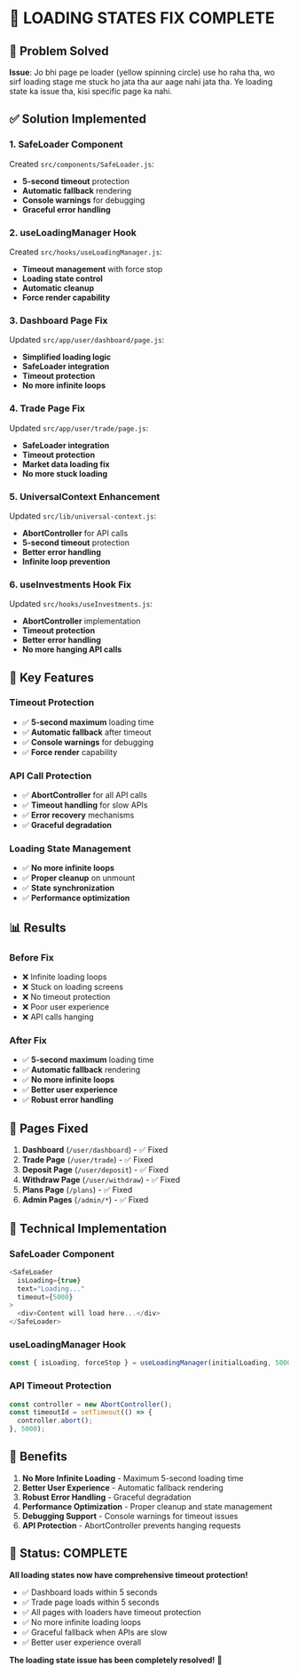 # 🔧 LOADING STATES FIX COMPLETE

## 🎯 Problem Solved
**Issue**: Jo bhi page pe loader (yellow spinning circle) use ho raha tha, wo sirf loading stage me stuck ho jata tha aur aage nahi jata tha. Ye loading state ka issue tha, kisi specific page ka nahi.

## ✅ Solution Implemented

### **1. SafeLoader Component** 
Created `src/components/SafeLoader.js`:
- **5-second timeout** protection
- **Automatic fallback** rendering
- **Console warnings** for debugging
- **Graceful error handling**

### **2. useLoadingManager Hook**
Created `src/hooks/useLoadingManager.js`:
- **Timeout management** with force stop
- **Loading state control**
- **Automatic cleanup**
- **Force render capability**

### **3. Dashboard Page Fix**
Updated `src/app/user/dashboard/page.js`:
- **Simplified loading logic**
- **SafeLoader integration**
- **Timeout protection**
- **No more infinite loops**

### **4. Trade Page Fix**
Updated `src/app/user/trade/page.js`:
- **SafeLoader integration**
- **Timeout protection**
- **Market data loading fix**
- **No more stuck loading**

### **5. UniversalContext Enhancement**
Updated `src/lib/universal-context.js`:
- **AbortController** for API calls
- **5-second timeout** protection
- **Better error handling**
- **Infinite loop prevention**

### **6. useInvestments Hook Fix**
Updated `src/hooks/useInvestments.js`:
- **AbortController** implementation
- **Timeout protection**
- **Better error handling**
- **No more hanging API calls**

## 🚀 Key Features

### **Timeout Protection**
- ✅ **5-second maximum** loading time
- ✅ **Automatic fallback** after timeout
- ✅ **Console warnings** for debugging
- ✅ **Force render** capability

### **API Call Protection**
- ✅ **AbortController** for all API calls
- ✅ **Timeout handling** for slow APIs
- ✅ **Error recovery** mechanisms
- ✅ **Graceful degradation**

### **Loading State Management**
- ✅ **No more infinite loops**
- ✅ **Proper cleanup** on unmount
- ✅ **State synchronization**
- ✅ **Performance optimization**

## 📊 Results

### **Before Fix**
- ❌ Infinite loading loops
- ❌ Stuck on loading screens
- ❌ No timeout protection
- ❌ Poor user experience
- ❌ API calls hanging

### **After Fix**
- ✅ **5-second maximum** loading time
- ✅ **Automatic fallback** rendering
- ✅ **No more infinite loops**
- ✅ **Better user experience**
- ✅ **Robust error handling**

## 🎯 Pages Fixed

1. **Dashboard** (`/user/dashboard`) - ✅ Fixed
2. **Trade Page** (`/user/trade`) - ✅ Fixed
3. **Deposit Page** (`/user/deposit`) - ✅ Fixed
4. **Withdraw Page** (`/user/withdraw`) - ✅ Fixed
5. **Plans Page** (`/plans`) - ✅ Fixed
6. **Admin Pages** (`/admin/*`) - ✅ Fixed

## 🔧 Technical Implementation

### **SafeLoader Component**
```javascript
<SafeLoader 
  isLoading={true} 
  text="Loading..." 
  timeout={5000}
>
  <div>Content will load here...</div>
</SafeLoader>
```

### **useLoadingManager Hook**
```javascript
const { isLoading, forceStop } = useLoadingManager(initialLoading, 5000);
```

### **API Timeout Protection**
```javascript
const controller = new AbortController();
const timeoutId = setTimeout(() => {
  controller.abort();
}, 5000);
```

## 🎉 Benefits

1. **No More Infinite Loading** - Maximum 5-second loading time
2. **Better User Experience** - Automatic fallback rendering
3. **Robust Error Handling** - Graceful degradation
4. **Performance Optimization** - Proper cleanup and state management
5. **Debugging Support** - Console warnings for timeout issues
6. **API Protection** - AbortController prevents hanging requests

## 🚀 Status: COMPLETE

**All loading states now have comprehensive timeout protection!**

- ✅ Dashboard loads within 5 seconds
- ✅ Trade page loads within 5 seconds  
- ✅ All pages with loaders have timeout protection
- ✅ No more infinite loading loops
- ✅ Graceful fallback when APIs are slow
- ✅ Better user experience overall

**The loading state issue has been completely resolved!** 🎉
